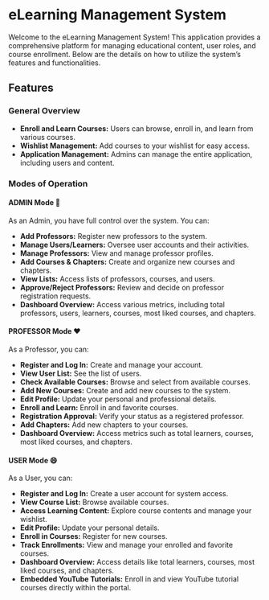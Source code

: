 # eLearning Management System

Welcome to the eLearning Management System! This application provides a comprehensive platform for managing educational content, user roles, and course enrollment. Below are the details on how to utilize the system’s features and functionalities.

## Features

### General Overview
- **Enroll and Learn Courses:** Users can browse, enroll in, and learn from various courses.
- **Wishlist Management:** Add courses to your wishlist for easy access.
- **Application Management:** Admins can manage the entire application, including users and content.

### Modes of Operation

#### ADMIN Mode 🔭
As an Admin, you have full control over the system. You can:
- **Add Professors:** Register new professors to the system.
- **Manage Users/Learners:** Oversee user accounts and their activities.
- **Manage Professors:** View and manage professor profiles.
- **Add Courses & Chapters:** Create and organize new courses and chapters.
- **View Lists:** Access lists of professors, courses, and users.
- **Approve/Reject Professors:** Review and decide on professor registration requests.
- **Dashboard Overview:** Access various metrics, including total professors, users, learners, courses, most liked courses, and chapters.

#### PROFESSOR Mode ❤️
As a Professor, you can:
- **Register and Log In:** Create and manage your account.
- **View User List:** See the list of users.
- **Check Available Courses:** Browse and select from available courses.
- **Add New Courses:** Create and add new courses to the system.
- **Edit Profile:** Update your personal and professional details.
- **Enroll and Learn:** Enroll in and favorite courses.
- **Registration Approval:** Verify your status as a registered professor.
- **Add Chapters:** Add new chapters to your courses.
- **Dashboard Overview:** Access metrics such as total learners, courses, most liked courses, and chapters.

#### USER Mode 😄
As a User, you can:
- **Register and Log In:** Create a user account for system access.
- **View Course List:** Browse available courses.
- **Access Learning Content:** Explore course contents and manage your wishlist.
- **Edit Profile:** Update your personal details.
- **Enroll in Courses:** Register for new courses.
- **Track Enrollments:** View and manage your enrolled and favorite courses.
- **Dashboard Overview:** Access details like total learners, courses, most liked courses, and chapters.
- **Embedded YouTube Tutorials:** Enroll in and view YouTube tutorial courses directly within the portal.


